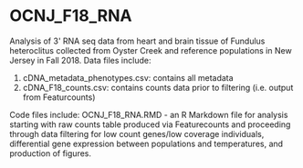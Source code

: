 # OCNJ_F18_RNA
Analysis of 3' RNA seq data from heart and brain tissue of Fundulus heteroclitus collected from Oyster Creek and reference populations in New Jersey in Fall 2018.
 Data files include:
1. cDNA_metadata_phenotypes.csv: contains all metadata
2. cDNA_F18_counts.csv: contains counts data prior to filtering (i.e. output from Featurcounts)

Code files include:
OCNJ_F18_RNA.RMD - an R Markdown file for analysis starting with raw counts table produced via Featurecounts and proceeding through data filtering for low count genes/low coverage individuals, differential gene expression between populations and temperatures, and production of figures.
